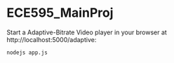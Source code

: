 # ECE595_MainProj
Start a Adaptive-Bitrate Video player in your browser at http://localhost:5000/adaptive:
```
nodejs app.js
```
